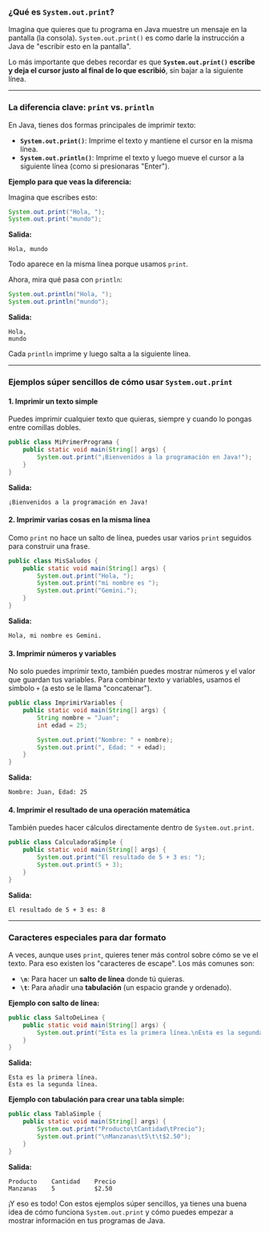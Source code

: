 
 ### ¿Qué es `System.out.print`? 

 Imagina que quieres que tu programa en Java muestre un mensaje en la pantalla (la consola). `System.out.print()` es como darle la instrucción a Java de "escribir esto en la pantalla". 

 Lo más importante que debes recordar es que **`System.out.print()` escribe y deja el cursor justo al final de lo que escribió**, sin bajar a la siguiente línea. 

 --- 

 ### La diferencia clave: `print` vs. `println` 

 En Java, tienes dos formas principales de imprimir texto: 

 *  **`System.out.print()`**: Imprime el texto y mantiene el cursor en la misma línea. 
 *  **`System.out.println()`**: Imprime el texto y luego mueve el cursor a la siguiente línea (como si presionaras "Enter"). 

 **Ejemplo para que veas la diferencia:** 

 Imagina que escribes esto: 
 ```java
 System.out.print("Hola, ");
 System.out.print("mundo");
 ``` 
 **Salida:** 
 ```
 Hola, mundo
 ``` 
 Todo aparece en la misma línea porque usamos `print`. 

 Ahora, mira qué pasa con `println`: 
 ```java
 System.out.println("Hola, ");
 System.out.println("mundo");
 ``` 
 **Salida:** 
 ```
 Hola, 
 mundo
 ``` 
 Cada `println` imprime y luego salta a la siguiente línea. 

 --- 

 ### Ejemplos súper sencillos de cómo usar `System.out.print` 

 #### 1. Imprimir un texto simple 

 Puedes imprimir cualquier texto que quieras, siempre y cuando lo pongas entre comillas dobles. 

 ```java
 public class MiPrimerPrograma {
     public static void main(String[] args) {
         System.out.print("¡Bienvenidos a la programación en Java!");
     }
 }
 ``` 
 **Salida:** 
 ```
 ¡Bienvenidos a la programación en Java!
 ``` 

 #### 2. Imprimir varias cosas en la misma línea 

 Como `print` no hace un salto de línea, puedes usar varios `print` seguidos para construir una frase. 

 ```java
 public class MisSaludos {
     public static void main(String[] args) {
         System.out.print("Hola, ");
         System.out.print("mi nombre es ");
         System.out.print("Gemini.");
     }
 }
 ``` 
 **Salida:** 
 ```
 Hola, mi nombre es Gemini.
 ``` 

 #### 3. Imprimir números y variables 

 No solo puedes imprimir texto, también puedes mostrar números y el valor que guardan tus variables. Para combinar texto y variables, usamos el símbolo `+` (a esto se le llama "concatenar"). 

 ```java
 public class ImprimirVariables {
     public static void main(String[] args) {
         String nombre = "Juan";
         int edad = 25;
 
         System.out.print("Nombre: " + nombre);
         System.out.print(", Edad: " + edad);
     }
 }
 ``` 
 **Salida:** 
 ```
 Nombre: Juan, Edad: 25
 ``` 

 #### 4. Imprimir el resultado de una operación matemática 

 También puedes hacer cálculos directamente dentro de `System.out.print`. 

 ```java
 public class CalculadoraSimple {
     public static void main(String[] args) {
         System.out.print("El resultado de 5 + 3 es: ");
         System.out.print(5 + 3);
     }
 }
 ``` 
 **Salida:** 
 ```
 El resultado de 5 + 3 es: 8
 ``` 

 --- 

 ### Caracteres especiales para dar formato 

 A veces, aunque uses `print`, quieres tener más control sobre cómo se ve el texto. Para eso existen los "caracteres de escape". Los más comunes son: 

 *  **`\n`**: Para hacer un **salto de línea** donde tú quieras. 
 *  **`\t`**: Para añadir una **tabulación** (un espacio grande y ordenado). 

 **Ejemplo con salto de línea:** 

 ```java
 public class SaltoDeLinea {
     public static void main(String[] args) {
         System.out.print("Esta es la primera línea.\nEsta es la segunda línea.");
     }
 }
 ``` 
 **Salida:** 
 ```
 Esta es la primera línea.
 Esta es la segunda línea.
 ``` 

 **Ejemplo con tabulación para crear una tabla simple:** 

 ```java
 public class TablaSimple {
     public static void main(String[] args) {
         System.out.print("Producto\tCantidad\tPrecio");
         System.out.print("\nManzanas\t5\t\t$2.50");
     }
 }
 ``` 
 **Salida:** 
 ```
 Producto    Cantidad    Precio
 Manzanas    5           $2.50
 ``` 


 ¡Y eso es todo! Con estos ejemplos súper sencillos, ya tienes una buena idea de cómo funciona `System.out.print` y cómo puedes empezar a mostrar información en tus programas de Java.
